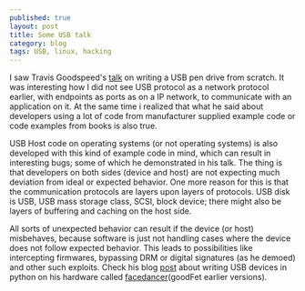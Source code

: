 ```yaml
---
published: true
layout: post
title: Some USB talk
category: blog
tags: USB, linux, hacking
---
```


I saw Travis Goodspeed's [talk](http://www.youtube.com/watch?v=ijyAwxH_iok) on 
writing a USB pen drive from scratch. It was interesting how I did not see USB 
protocol as a network protocol earlier, with endpoints as ports as on a IP 
network, to communicate with an application on it. At the same time i realized 
that what he said about developers using a lot of code from manufacturer supplied 
example code or code examples from books is also true.

USB Host code on operating systems (or not operating systems) is also developed 
with this kind of example code in mind, which can result in interesting bugs; 
some of which he demonstrated in his talk. The thing is that developers on both 
sides (device and host) are not expecting much deviation from ideal or expected 
behavior. One more reason for this is that the communication protocols are 
layers upon layers of protocols. USB disk is USB, USB mass storage class, SCSI, 
block device; there might also be layers of buffering and caching on the host side.

All sorts of unexpected behavior can result if the device (or host) misbehaves, 
because software is just not handling cases where the device does not follow 
expected behavior. This leads to possibilities like intercepting firmwares, 
bypassing DRM or digital signatures (as he demoed) and other such exploits. 
Check his blog [post](http://travisgoodspeed.blogspot.in/2012/07/emulating-usb-devices-with-python.html) about writing USB devices in python on his hardware called [facedancer](http://goodfet.sourceforge.net/hardware/facedancer21/)(goodFet earlier versions).
